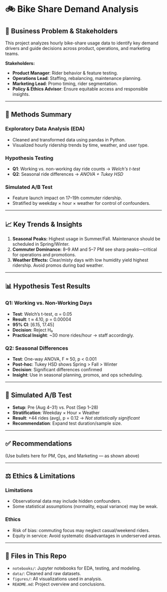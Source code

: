 # 🚲 Bike Share Demand Analysis

## 🧩 Business Problem & Stakeholders

This project analyzes hourly bike-share usage data to identify key demand drivers and guide decisions across product, operations, and marketing teams.

**Stakeholders:**
- **Product Manager**: Rider behavior & feature testing.
- **Operations Lead**: Staffing, rebalancing, maintenance planning.
- **Marketing Lead**: Promo timing, rider segmentation.
- **Policy & Ethics Advisor**: Ensure equitable access and responsible insights.

---

## 🔬 Methods Summary

### Exploratory Data Analysis (EDA)
- Cleaned and transformed data using pandas in Python.
- Visualized hourly ridership trends by time, weather, and user type.

### Hypothesis Testing
- **Q1**: Working vs. non-working day ride counts → *Welch's t-test*
- **Q2**: Seasonal ride differences → *ANOVA + Tukey HSD*

### Simulated A/B Test
- Feature launch impact on 17–19h commuter ridership.
- Stratified by weekday × hour × weather for control of confounders.

---

## 📈 Key Trends & Insights

1. **Seasonal Peaks:** Highest usage in Summer/Fall. Maintenance should be scheduled in Spring/Winter.
2. **Commuter Dominance:** 8–9 AM and 5–7 PM see sharp peaks—critical for operations and promotions.
3. **Weather Effects:** Clear/misty days with low humidity yield highest ridership. Avoid promos during bad weather.

---

## 📊 Hypothesis Test Results

### Q1: Working vs. Non-Working Days
- **Test**: Welch’s t-test, α = 0.05  
- **Result**: t ≈ 4.10, p = 0.00004  
- **95% CI**: [6.15, 17.45]  
- **Decision**: Reject H₀  
- **Practical Insight**: ~30 more rides/hour → staff accordingly.

### Q2: Seasonal Differences
- **Test**: One-way ANOVA, F ≈ 50, p < 0.001  
- **Post-hoc**: Tukey HSD shows Spring > Fall > Winter  
- **Decision**: Significant differences confirmed  
- **Insight**: Use in seasonal planning, promos, and ops scheduling.

---

## 🧪 Simulated A/B Test

- **Setup**: Pre (Aug 4–31) vs. Post (Sep 1–28)
- **Stratification**: Weekday × Hour × Weather
- **Result**: +44 rides (avg), p = 0.12 → *Not statistically significant*
- **Recommendation**: Expand test duration/sample size.

---

## ✅ Recommendations

(Use bullets here for PM, Ops, and Marketing — as shown above)

---

## ⚖️ Ethics & Limitations

### Limitations
- Observational data may include hidden confounders.
- Some statistical assumptions (normality, equal variance) may be weak.

### Ethics
- Risk of bias: commuting focus may neglect casual/weekend riders.
- Equity in service: Avoid systematic disadvantages in underserved areas.

---

## 📁 Files in This Repo
- `notebooks/`: Jupyter notebooks for EDA, testing, and modeling.
- `data/`: Cleaned and raw datasets.
- `figures/`: All visualizations used in analysis.
- `README.md`: Project overview and conclusions.
